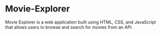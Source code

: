 # Movie-Explorer
Movie Explorer is a web application built using HTML, CSS, and JavaScript that allows users to browse and search for movies from an API.
